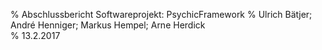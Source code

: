 % Abschlussbericht Softwareprojekt: PsychicFramework
% Ulrich Bätjer; André Henniger; Markus Hempel; Arne Herdick  
% 13.2.2017